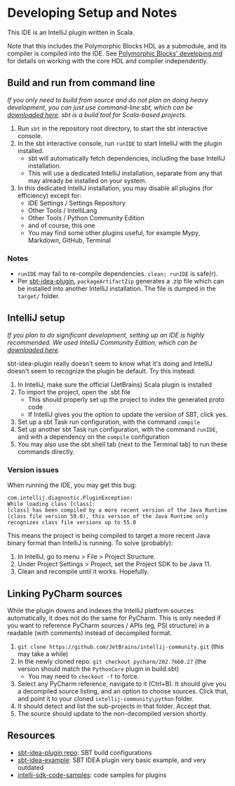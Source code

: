 # Developing Setup and Notes

This IDE is an IntelliJ plugin written in Scala.

Note that this includes the Polymorphic Blocks HDL as a submodule, and its compiler is compiled into the IDE.
See [Polymorphic Blocks' developing.md](https://github.com/BerkeleyHCI/PolymorphicBlocks/blob/master/developing.md) for details on working with the core HDL and compiler independently. 


## Build and run from command line

_If you only need to build from source and do not plan on doing heavy development, you can just use command-line sbt, which can be [downloaded here](https://www.scala-sbt.org/download.html). sbt is a build tool for Scala-based projects._

1. Run `sbt` in the repository root directory, to start the sbt interactive console.
2. In the sbt interactive console, run `runIDE` to start IntelliJ with the plugin installed.
   - sbt will automatically fetch dependencies, including the base IntelliJ installation.
   - This will use a dedicated IntelliJ installation, separate from any that may already be installed on your system.
3. In this dedicated IntelliJ installation, you may disable all plugins (for efficiency) except for:
   - IDE Settings / Settings Repository
   - Other Tools / IntelliLang
   - Other Tools / Python Community Edition
   - and of course, this one
   - You may find some other plugins useful, for example Mypy, Markdown, GitHub, Terminal 


### Notes

- `runIDE` may fail to re-compile dependencies. `clean; runIDE` is safe(r).
- Per [sbt-idea-plugin](https://github.com/JetBrains/sbt-idea-plugin), `packageArtifactZip` generates a .zip file which can be installed into another IntelliJ installation.
  The file is dumped in the `target/` folder.


## IntelliJ setup

_If you plan to do significant development, setting up an IDE is highly recommended. We used IntelliJ Community Edition, which can be [downloaded here](https://www.jetbrains.com/idea/download)._

sbt-idea-plugin really doesn't seem to know what it's doing and IntelliJ doesn't seem to recognize the plugin be default.
Try this instead:

1. In IntelliJ, make sure the official (JetBrains) Scala plugin is installed
2. To import the project, open the .sbt file
    - This should properly set up the project to index the generated proto code
    - If IntelliJ gives you the option to update the version of SBT, click yes.
3. Set up a sbt Task run configuration, with the command `compile`
4. Set up another sbt Task run configuration, with the command `runIDE`, and with a dependency on the `compile` configuration
5. You may also use the sbt shell tab (next to the Terminal tab) to run these commands directly.


### Version issues

When running the IDE, you may get this bug:
```
com.intellij.diagnostic.PluginException: 
While loading class [class]:
[class] has been compiled by a more recent version of the Java Runtime (class file version 59.0), this version of the Java Runtime only recognizes class file versions up to 55.0
```

This means the project is being compiled to target a more recent Java binary format than IntelliJ is running.
To solve (probably):
1. In IntelliJ, go to menu > File > Project Structure.
2. Under Project Settings > Project, set the Project SDK to be Java 11.
3. Clean and recompile until it works. Hopefully.


## Linking PyCharm sources

While the plugin downs and indexes the IntelliJ platform sources automatically, it does not do the same for PyCharm.
This is only needed if you want to reference PyCharm sources / APIs (eg, PSI structure) in a readable (with comments) instead of decompiled format.

1. `git clone https://github.com/JetBrains/intellij-community.git`
   (this may take a while)
2. In the newly cloned repo: `git checkout pycharm/202.7660.27`
   (the version should match the `PythonCore` plugin in build.sbt)
    - You may need to `checkout -f` to force.
3. Select any PyCharm reference, navigate to it (Ctrl+B).
   It should give you a decompiled source listing, and an option to choose sources.
   Click that, and point it to your cloned `intellij-community\python` folder.
4. It should detect and list the sub-projects in that folder.
   Accept that.
5. The source should update to the non-decompiled version shortly.


## Resources

- [sbt-idea-plugin repo](https://github.com/JetBrains/sbt-idea-plugin): SBT build configurations
- [sbt-idea-example](https://github.com/JetBrains/sbt-idea-example): SBT IDEA plugin very basic example, and very outdated
- [intellj-sdk-code-samples](https://github.com/JetBrains/intellij-sdk-code-samples): code samples for plugins